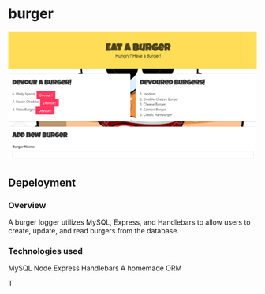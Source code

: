 # burger
![](public/assets/img/Burger%20App.png)

## Depeloyment

### Overview 
A burger logger utilizes MySQL, Express, and Handlebars to allow users to create, update, and read burgers from the database.


### Technologies used

MySQL
Node
Express
Handlebars
A homemade ORM


T